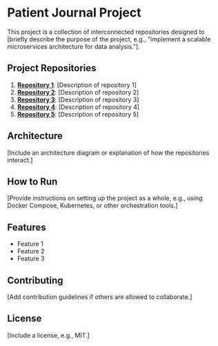 # Patient Journal Project

This project is a collection of interconnected repositories designed to [briefly describe the purpose of the project, e.g., "implement a scalable microservices architecture for data analysis."].

## Project Repositories
1. **[Repository 1](https://github.com/username/repository1)**: [Description of repository 1]
2. **[Repository 2](https://github.com/username/repository2)**: [Description of repository 2]
3. **[Repository 3](https://github.com/username/repository3)**: [Description of repository 3]
4. **[Repository 4](https://github.com/username/repository4)**: [Description of repository 4]
5. **[Repository 5](https://github.com/username/repository5)**: [Description of repository 5]

## Architecture
[Include an architecture diagram or explanation of how the repositories interact.]

## How to Run
[Provide instructions on setting up the project as a whole, e.g., using Docker Compose, Kubernetes, or other orchestration tools.]

## Features
- Feature 1
- Feature 2
- Feature 3

## Contributing
[Add contribution guidelines if others are allowed to collaborate.]

## License
[Include a license, e.g., MIT.]
